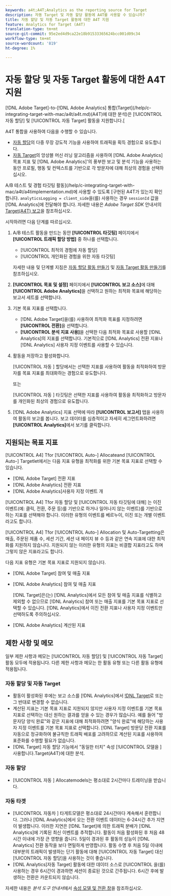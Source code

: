 ```yaml
---
keywords: a4t;A4T;Analytics as the reporting source for Target
description: 자동 Target 및 자동 할당 활동에 A4T를 사용할 수 있습니까?
title: 자동 할당 및 자동 Target 활동에 대한 A4T 지원
feature: Analytics for Target (A4T)
translation-type: tm+mt
source-git-commit: 95e2ed4d9ca22e18b91533365624bcc001d09c34
workflow-type: tm+mt
source-wordcount: '819'
ht-degree: 1%

---
```



# 자동 할당 및 자동 Target 활동에 대한 A4T 지원

[!DNL Adobe Target]-to-[!DNL Adobe Analytics] 통합(Target](/help/c-integrating-target-with-mac/a4t/a4t.md)(A4T)에 대한 분석)은 [!UICONTROL 자동 할당] 및 [!UICONTROL 자동 Target] 활동을 지원합니다.[

A4T 통합을 사용하여 다음을 수행할 수 있습니다.

* [자동 할당](/help/c-activities/automated-traffic-allocation/automated-traffic-allocation.md)의 다중 무장 강도적 기능을 사용하여 트래픽을 획득 경험으로 유도합니다.
* [자동 Target](/help/c-activities/auto-target/auto-target-to-optimize.md)의 앙상블 머신 러닝 알고리즘을 사용하여 [!DNL Adobe Analytics] 목표 지표 및 [!DNL Adobe Analytics]&#39;의 풍부한 보고 및 분석 기능을 사용하는 동안 프로필, 행동 및 컨텍스트를 기반으로 각 방문자에 대해 최상의 경험을 선택하십시오.

A/B 테스트 및 경험 타깃팅 활동](/help/c-integrating-target-with-mac/a4t/a4timplementation.md)에 사용할 수 있도록 [구현된 A4T가 있는지 확인합니다. `analyticsLogging = client_side`을(를) 사용하는 경우 `sessionId` 값을 [!DNL Analytics]에 전달해야 합니다. 자세한 내용은 *Adobe Target SDK* 안내서의 [Target(A4T) 보고](https://adobetarget-sdks.gitbook.io/docs/integration-with-experience-cloud/analytics-for-target-a4t-reporting)을 참조하십시오.

시작하려면 다음 단계를 따르십시오. 

1. A/B 테스트 활동을 만드는 동안 **[!UICONTROL 타깃팅]** 페이지에서 **[!UICONTROL 트래픽 할당 방법]** 중 하나를 선택합니다.

   * [!UICONTROL 최적의 경험에 자동 할당]
   * [!UICONTROL 개인화된 경험을 위한 자동 타깃팅]

   자세한 내용 및 단계별 지침은 [자동 할당 활동 만들기](/help/c-activities/automated-traffic-allocation/create-auto-allocate-activity.md) 및 [자동 Target 활동 만들기](/help/c-activities/auto-target/create-auto-target.md)를 참조하십시오.

1. **[!UICONTROL 목표 및 설정]** 페이지에서 **[!UICONTROL 보고 소스]**&#x200B;에 대해 **[!UICONTROL Adobe Analytics]**&#x200B;을 선택하고 원하는 최적화 목표에 해당하는 보고서 세트를 선택합니다.

1. 기본 목표 지표를 선택합니다.

   * [!DNL Adobe Target]을(를) 사용하여 최적화 목표를 지정하려면 **[!UICONTROL 전환]**&#x200B;을 선택합니다.
   * **[!UICONTROL 분석 지표 사용]**&#x200B;을 선택한 다음 최적화 목표로 사용할 [!DNL Analytics]의 지표를 선택합니다. 기본적으로 [!DNL Analytics] 전환 지표나 [!DNL Analytics] 사용자 지정 이벤트를 사용할 수 있습니다.

1. 활동을 저장하고 활성화합니다.

   [!UICONTROL 자동 ] 할당에서는 선택한 지표를 사용하여 활동을 최적화하여 방문자를 목표 지표를 최대화하는 경험으로 유도합니다.

   또는

   [!UICONTROL 자동 ] 타깃팅은 선택한 지표를 사용하여 활동을 최적화하고 방문자를 개인화된 최상의 경험으로 유도합니다.

1. [!DNL Adobe Analytics] 지표 선택에 따라 **[!UICONTROL 보고서]** 탭을 사용하여 활동의 보고를 봅니다. 보고 데이터를 심층적이고 자세히 세그먼트화하려면 **[!UICONTROL Analytics]**&#x200B;에서 보기를 클릭합니다.

## 지원되는 목표 지표

[!UICONTROL A4] Tfor  [!UICONTROL Auto-] Allocateand  [!UICONTROL Auto-] Targetlet에서는 다음 지표 유형을 최적화를 위한 기본 목표 지표로 선택할 수 있습니다.

* [!DNL Adobe Target] 전환 지표
* [!DNL Adobe Analytics] 전환 지표
* [!DNL Adobe Analytics]사용자 지정 이벤트 개

[!UICONTROL A4] Tfor   자동 할당 및  [!UICONTROL 자동 타깃팅에 대해] 는 이진 이벤트(예: 클릭, 전환, 주문 등)를 기반으로 하거나 일어나지 않는 이벤트)를 기반으로 하는 지표를 선택해야 합니다. 이러한 유형의 이벤트를 베르누이, 이진 또는 개별 이벤트라고도 합니다.

[!UICONTROL A4] Tfor  [!UICONTROL Auto-] Allocation 및   Auto-Targetting은 매출, 주문된 제품 수, 세션 기간, 세션 내 페이지 뷰 수 등과 같은 연속 지표에 대한 최적화를 지원하지 않습니다. 지원되지 않는 이러한 유형의 지표는 비결합 지표라고도 하며 그렇지 않은 지표라고도 합니다.

다음 지표 유형은 기본 목표 지표로 지원되지 않습니다.

* [!DNL Adobe Target] 참여 및 매출 지표
* [!DNL Adobe Analytics] 참여 및 매출 지표

   [!DNL Target]은(는) [!DNL Analytics]에서 모든 참여 및 매출 지표를 식별하고 제외할 수 없으므로 [!DNL Analytics] 참여 또는 매출 지표를 기본 목표 지표로 선택할 수 있습니다. [!DNL Analytics]에서 이진 전환 지표나 사용자 지정 이벤트만 선택하도록 주의하십시오.

* [!DNL Adobe Analytics] 계산된 지표

## 제한 사항 및 메모

일부 제한 사항과 메모는 [!UICONTROL 자동 할당] 및 [!UICONTROL 자동 Target] 활동 모두에 적용됩니다. 다른 제한 사항과 메모는 한 활동 유형 또는 다른 활동 유형에 적용됩니다.

### 자동 할당 및 자동 Target

* 활동이 활성화된 후에는 보고 소스를 [!DNL Analytics]에서 [!DNL Target](으)로 또는 그 반대로 변경할 수 없습니다.
* 계산된 지표는 기본 목표 지표로 지원되지 않지만 사용자 지정 이벤트를 기본 목표 지표로 선택하는 대신 원하는 결과를 얻을 수 있는 경우가 많습니다. 예를 들어 &quot;방문자당 양식 완료&quot;와 같은 지표에 대해 최적화하려면 &quot;양식 완료&quot;에 해당하는 사용자 지정 이벤트를 기본 목표 지표로 선택합니다. [!DNL Target] 방문당 전환 지표를 자동으로 정규화하여 불규칙한 트래픽 배포를 고려하므로 계산된 지표를 사용하여 표준화를 수행할 필요가 없습니다.
* [!DNL Target] 자동 할당 기능에서 &quot;동일한 터치&quot; 속성  [!UICONTROL 모델을 ] 사용합니다.Target(A4T)에 대한 분석.

### 자동 할당

* [!UICONTROL 자동 ] Allocatemodels는 평소대로 2시간마다 트레이닝을 받습니다.

### 자동 타겟

* [!UICONTROL 자동차 ] 타게트모델은 평소대로 24시간마다 계속해서 훈련합니다. 그러나 [!DNL Analytics]에서 오는 전환 이벤트 데이터는 6-24시간 추가 지연이 발생합니다. 이러한 지연은 [!DNL Target]에 의한 트래픽 분배가 [!DNL Analytics]에 기록된 최신 이벤트를 추적합니다. 활동이 처음 활성화된 후 처음 48시간 이내에 가장 큰 영향을 줍니다. 5일이 경과된 후 활동의 성능이 [!DNL Analytics] 전환 동작을 보다 면밀하게 반영합니다. 활동 수명 후 처음 5일 이내에 대부분의 트래픽이 발생하는 단기 활동에 대해 [!UICONTROL 자동 Target] 대신 [!UICONTROL 자동 할당]을 사용하는 것이 좋습니다.
* [!DNL Analytics]자동 Target] 활동에 대한 데이터 소스로 [!UICONTROL 을(를) 사용하는 경우 6시간이 경과하면 세션이 종료된 것으로 간주됩니다. 6시간 후에 발생하는 전환은 카운트되지 않습니다.

자세한 내용은 *분석 도구 안내서*&#x200B;에서 [속성 모델 및 전환 창](https://experienceleague.adobe.com/docs/analytics/analyze/analysis-workspace/attribution/models.html)을 참조하십시오.
